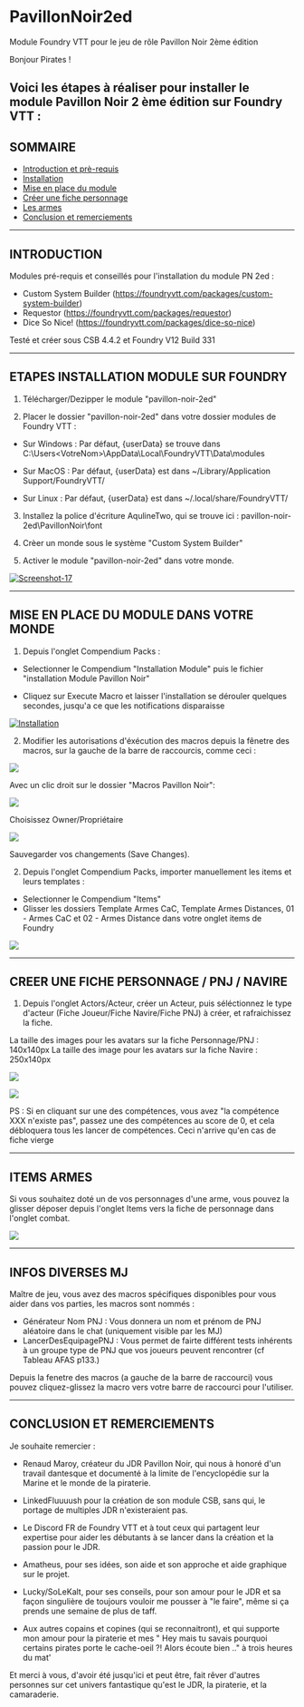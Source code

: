 # PavillonNoir2ed
Module Foundry VTT pour le jeu de rôle Pavillon Noir 2ème édition

Bonjour Pirates ! 

Voici les étapes à réaliser pour installer le module Pavillon Noir 2 ème édition sur Foundry VTT : 
-----------------------------------------------------
SOMMAIRE
-----------------------------------------------------
- <a href="https://github.com/Scapin-Le-Fourbe/PavillonNoir2ed/blob/main/README.md#introduction">Introduction et prè-requis</a>
- <a href="https://github.com/Scapin-Le-Fourbe/PavillonNoir2ed/blob/main/README.md#etapes-installation-module-sur-foundry">Installation</a>
- <a href="https://github.com/Scapin-Le-Fourbe/PavillonNoir2ed/blob/main/README.md#mise-en-place-du-module-dans-votre-monde">Mise en place du module</a>
- <a href="https://github.com/Scapin-Le-Fourbe/PavillonNoir2ed/blob/main/README.md#creer-une-fiche-personnage--pnj--navire">Créer une fiche personnage</a>
- <a href="https://github.com/Scapin-Le-Fourbe/PavillonNoir2ed/blob/main/README.md#items-armes">Les armes</a>
- <a href="https://github.com/Scapin-Le-Fourbe/PavillonNoir2ed/blob/main/README.md#conclusion-et-remerciements">Conclusion et remerciements</a>

-----------------------------------------------------
INTRODUCTION
-----------------------------------------------------
Modules pré-requis et conseillés pour l'installation du module PN 2ed : 

- Custom System Builder (https://foundryvtt.com/packages/custom-system-builder)
- Requestor (https://foundryvtt.com/packages/requestor)
- Dice So Nice! (https://foundryvtt.com/packages/dice-so-nice)

Testé et créer sous CSB 4.4.2 et Foundry V12 Build 331

-----------------------------------------------------
ETAPES INSTALLATION MODULE SUR FOUNDRY
-----------------------------------------------------
1) Télécharger/Dezipper le module "pavillon-noir-2ed"

2) Placer le dossier "pavillon-noir-2ed" dans votre dossier modules de Foundry VTT : 

- Sur Windows : Par défaut, {userData} se trouve dans C:\Users\<VotreNom>\AppData\Local\FoundryVTT\Data\modules

- Sur MacOS : Par défaut, {userData} est dans ~/Library/Application Support/FoundryVTT/

- Sur Linux : Par défaut, {userData} est dans ~/.local/share/FoundryVTT/

3) Installez la police d'écriture AqulineTwo, qui se trouve ici : pavillon-noir-2ed\PavillonNoir\font

4) Crèer un monde sous le système "Custom System Builder"

5) Activer le module "pavillon-noir-2ed" dans votre monde.

<a href="https://ibb.co/b5jsB9Wz"><img src="https://i.ibb.co/9HmbT58s/Screenshot-17.png" alt="Screenshot-17" border="0"></a>

-----------------------------------------------------
MISE EN PLACE DU MODULE DANS VOTRE MONDE
-----------------------------------------------------

1) Depuis l'onglet Compendium Packs : 

- Selectionner le Compendium "Installation Module" puis le fichier "installation Module Pavillon Noir"

- Cliquez sur Execute Macro et laisser l'installation se dérouler quelques secondes, jusqu'a ce que les notifications disparaisse

<a href="https://ibb.co/DDFmrpDs"><img src="https://i.ibb.co/ynCK4SnG/Installation.png" alt="Installation" border="0"></a>

2) Modifier les autorisations d'éxécution des macros depuis la fênetre des macros, sur la gauche de la barre de raccourcis, comme ceci : 

<a href="https://ibb.co/TqPY9VqP"><img src="https://i.ibb.co/dJkj8dJk/Autorisation-Macro.png" border="0"></a>

Avec un clic droit sur le dossier "Macros Pavillon Noir": 

<a href="https://imgbb.com/"><img src="https://i.ibb.co/DHRhRwc7/Autorisation-Macro-02.png" border="0"></a>

Choisissez Owner/Propriétaire

<a href="https://imgbb.com/"><img src="https://i.ibb.co/cS4jMfyf/Autorisation-Macro-03.png" border="0"></a>

Sauvegarder vos changements (Save Changes).

2) Depuis l'onglet Compendium Packs, importer manuellement les items et leurs templates :

- Selectionner le Compendium "Items"
- Glisser les dossiers Template Armes CaC, Template Armes Distances, 01 - Armes CaC et 02 - Armes Distance dans votre onglet items de Foundry

<a href="https://ibb.co/8nKkNszJ"><img src="https://i.ibb.co/RGv8Ybh1/Screenshot-10.png" border="0"></a>


-----------------------------------------------------
CREER UNE FICHE PERSONNAGE / PNJ / NAVIRE
-----------------------------------------------------
1) Depuis l'onglet Actors/Acteur, créer un Acteur, puis séléctionnez le type d'acteur (Fiche Joueur/Fiche Navire/Fiche PNJ) à créer, et rafraichissez la fiche.

La taille des images pour les avatars sur la fiche Personnage/PNJ : 140x140px
La taille des image pour les avatars sur la fiche Navire : 250x140px

<a href="https://ibb.co/BHCDR1D2"><img src="https://i.ibb.co/HLHvQJvT/Screenshot-23.png" border="0"></a>

<a href="https://ibb.co/9kVf62J5"><img src="https://i.ibb.co/W4PdZFQJ/Screenshot-24.png" border="0"></a>

PS : Si en cliquant sur une des compétences, vous avez "la compétence XXX n'existe pas", passez une des compétences au score de 0, et cela débloquera tous les lancer de compétences. Ceci n'arrive qu'en cas de fiche vierge

-----------------------------------------------------
ITEMS ARMES
-----------------------------------------------------
Si vous souhaitez doté un de vos personnages d'une arme, vous pouvez la glisser déposer depuis l'onglet Items vers la fiche de personnage dans l'onglet combat.

<a href="https://ibb.co/qYrv3K3M"><img src="https://i.ibb.co/QvK43L3F/Screenshot-25.png" border="0"></a>

-----------------------------------------------------
INFOS DIVERSES MJ
-----------------------------------------------------
Maître de jeu, vous avez des macros spécifiques disponibles pour vous aider dans vos parties, les macros sont nommés : 

- Générateur Nom PNJ : Vous donnera un nom et prénom de PNJ aléatoire dans le chat (uniquement visible par les MJ)
- LancerDesEquipagePNJ : Vous permet de fairte différent tests inhérents à un groupe type de PNJ que vos joueurs peuvent rencontrer (cf Tableau AFAS p133.)

Depuis la fenetre des macros (a gauche de la barre de raccourci) vous pouvez cliquez-glissez la macro vers votre barre de raccourci pour l'utiliser.

-----------------------------------------------------
CONCLUSION ET REMERCIEMENTS
-----------------------------------------------------
Je souhaite remercier : 

- Renaud Maroy, créateur du JDR Pavillon Noir, qui nous à honoré d'un travail dantesque et documenté à la limite de l'encyclopédie sur la Marine et le monde de la piraterie. 
- LinkedFluuuush pour la création de son module CSB, sans qui, le portage de multiples JDR n'existeraient pas.
- Le Discord FR de Foundry VTT et à tout ceux qui partagent leur expertise pour aider les débutants à se lancer dans la création et la passion pour le JDR.

- Amatheus, pour ses idées, son aide et son approche et aide graphique sur le projet.
- Lucky/SoLeKalt, pour ses conseils, pour son amour pour le JDR et sa façon singulière de toujours vouloir me pousser à "le faire", même si ça prends une semaine de plus de taff.
- Aux autres copains et copines (qui se reconnaitront), et qui supporte mon amour pour la piraterie et mes " Hey mais tu savais pourquoi certains pirates porte le cache-oeil ?! Alors écoute bien .." à trois heures du mat'

Et merci à vous, d'avoir été jusqu'ici et peut être, fait rêver d'autres personnes sur cet univers fantastique qu'est le JDR, la piraterie, et la camaraderie.




